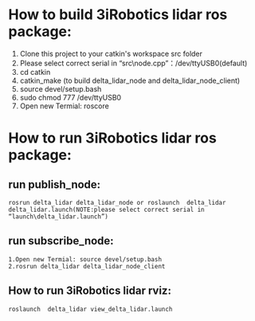 # How to build 3iRobotics lidar ros package:
1. Clone this project to your catkin's workspace src folder
2. Please select correct serial in “src\node.cpp”：/dev/ttyUSB0(default)
3. cd catkin
4. catkin_make (to build delta_lidar_node and delta_lidar_node_client)
5. source devel/setup.bash
6. sudo chmod 777 /dev/ttyUSB0
7. Open new Termial: roscore

# How to run 3iRobotics lidar ros package:

## run publish_node:
    rosrun delta_lidar delta_lidar_node or roslaunch  delta_lidar delta_lidar.launch(NOTE:please select correct serial in “launch\delta_lidar.launch”)
## run subscribe_node:
    1.Open new Termial: source devel/setup.bash
    2.rosrun delta_lidar delta_lidar_node_client
## How to run 3iRobotics lidar rviz:
    roslaunch  delta_lidar view_delta_lidar.launch


